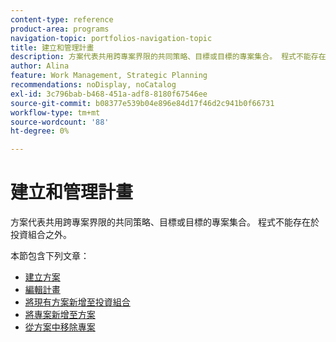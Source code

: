 ```yaml
---
content-type: reference
product-area: programs
navigation-topic: portfolios-navigation-topic
title: 建立和管理計畫
description: 方案代表共用跨專案界限的共同策略、目標或目標的專案集合。 程式不能存在於投資組合之外。
author: Alina
feature: Work Management, Strategic Planning
recommendations: noDisplay, noCatalog
exl-id: 3c796bab-b468-451a-adf8-8180f67546ee
source-git-commit: b08377e539b04e896e84d17f46d2c941b0f66731
workflow-type: tm+mt
source-wordcount: '88'
ht-degree: 0%

---
```


# 建立和管理計畫

方案代表共用跨專案界限的共同策略、目標或目標的專案集合。 程式不能存在於投資組合之外。

本節包含下列文章：

* [建立方案](../../../manage-work/portfolios/create-and-manage-programs/create-program.md)
* [編輯計畫](../../../manage-work/portfolios/create-and-manage-programs/edit-programs.md)
* [將現有方案新增至投資組合](../../../manage-work/portfolios/create-and-manage-programs/move-program.md)
* [將專案新增至方案](../../../manage-work/portfolios/create-and-manage-programs/add-project-to-program.md)
* [從方案中移除專案](../../../manage-work/portfolios/create-and-manage-programs/remove-project-from-program.md)
